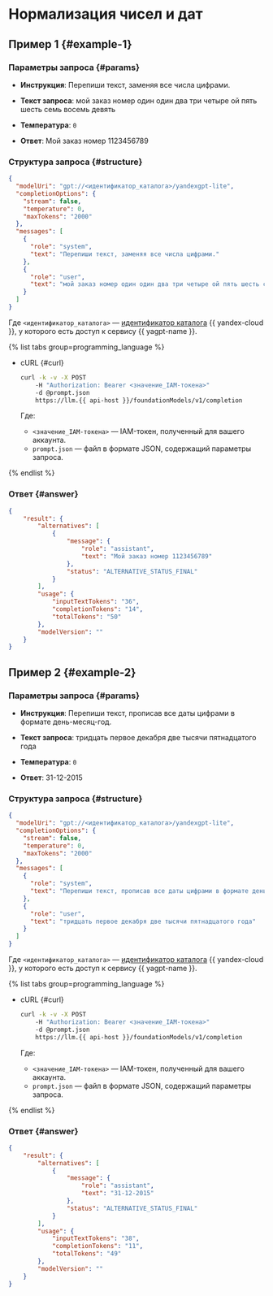 # Нормализация чисел и дат

## Пример 1 {#example-1}

### Параметры запроса {#params}

* **Инструкция**: Перепиши текст, заменяя все числа цифрами.

* **Текст запроса**: мой заказ номер один один два три четыре ой пять шесть семь восемь девять

* **Температура**: `0`

* **Ответ**: Мой заказ номер 1123456789

### Структура запроса {#structure}

```json
{
  "modelUri": "gpt://<идентификатор_каталога>/yandexgpt-lite",
  "completionOptions": {
    "stream": false,
    "temperature": 0,
    "maxTokens": "2000"
  },
  "messages": [
    {
      "role": "system",
      "text": "Перепиши текст, заменяя все числа цифрами."
    },
    {
      "role": "user",
      "text": "мой заказ номер один один два три четыре ой пять шесть семь восемь девять"
    }
  ]
}
```

Где `<идентификатор_каталога>` — [идентификатор каталога](../../../resource-manager/operations/folder/get-id.md) {{ yandex-cloud }}, у которого есть доступ к сервису {{ yagpt-name }}.

{% list tabs group=programming_language %}

- cURL {#curl}

	```bash
	curl -k -v -X POST
     	-H "Authorization: Bearer <значение_IAM-токена>"
     	-d @prompt.json
     	https://llm.{{ api-host }}/foundationModels/v1/completion
	```
	
	Где:

	* `<значение_IAM-токена>` — IAM-токен, полученный для вашего аккаунта.
	* `prompt.json` — файл в формате JSON, содержащий параметры запроса.

{% endlist %}

### Ответ {#answer}

```json
{
    "result": {
        "alternatives": [
            {
                "message": {
                    "role": "assistant",
                    "text": "Мой заказ номер 1123456789"
                },
                "status": "ALTERNATIVE_STATUS_FINAL"
            }
        ],
        "usage": {
            "inputTextTokens": "36",
            "completionTokens": "14",
            "totalTokens": "50"
        },
        "modelVersion": ""
    }
}
```

## Пример 2 {#example-2}

### Параметры запроса {#params}

* **Инструкция**: Перепиши текст, прописав все даты цифрами в формате день-месяц-год.

* **Текст запроса**: тридцать первое декабря две тысячи пятнадцатого года

* **Температура**: `0`

* **Ответ**: 31-12-2015

### Структура запроса {#structure}

```json
{
  "modelUri": "gpt://<идентификатор_каталога>/yandexgpt-lite",
  "completionOptions": {
    "stream": false,
    "temperature": 0,
    "maxTokens": "2000"
  },
  "messages": [
    {
      "role": "system",
      "text": "Перепиши текст, прописав все даты цифрами в формате день-месяц-год."
    },
    {
      "role": "user",
      "text": "тридцать первое декабря две тысячи пятнадцатого года"
    }
  ]
}
```

Где `<идентификатор_каталога>` — [идентификатор каталога](../../../resource-manager/operations/folder/get-id.md) {{ yandex-cloud }}, у которого есть доступ к сервису {{ yagpt-name }}.

{% list tabs group=programming_language %}

- cURL {#curl}

	```bash
	curl -k -v -X POST
     	-H "Authorization: Bearer <значение_IAM-токена>"
     	-d @prompt.json
     	https://llm.{{ api-host }}/foundationModels/v1/completion
	```
	
	Где:

	* `<значение_IAM-токена>` — IAM-токен, полученный для вашего аккаунта.
	* `prompt.json` — файл в формате JSON, содержащий параметры запроса.

{% endlist %}

### Ответ {#answer}

```json
{
    "result": {
        "alternatives": [
            {
                "message": {
                    "role": "assistant",
                    "text": "31-12-2015"
                },
                "status": "ALTERNATIVE_STATUS_FINAL"
            }
        ],
        "usage": {
            "inputTextTokens": "38",
            "completionTokens": "11",
            "totalTokens": "49"
        },
        "modelVersion": ""
    }
}
```
